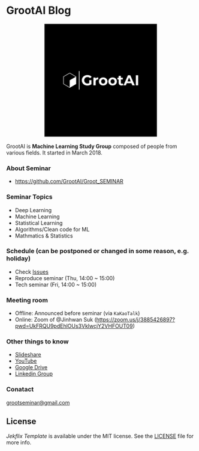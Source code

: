 
# GrootAI Blog
<p align="center">
<img class="img-rounded" src="/assets/img/blog-image.png" alt="GrootAI" width="300">
</p>

GrootAI is **Machine Learning Study Group** composed of people from various fields. It started in March 2018. 


### About Seminar
- https://github.com/GrootAI/Groot_SEMINAR


### Seminar Topics 
- Deep Learning
- Machine Learning 
- Statistical Learning
- Algorithms/Clean code for ML
- Mathmatics & Statistics


### Schedule (can be postponed or changed in some reason, e.g. holiday)
- Check [Issues](https://github.com/GrootAI/Groot_SEMINAR/issues)
- Reproduce seminar (Thu, 14:00 ~ 15:00)
- Tech seminar (Fri, 14:00 ~ 15:00)


### Meeting room
- Offline: Announced before seminar (via `KaKaoTalk`)
- Online: Zoom of @Jinhwan Suk (https://zoom.us/j/3885426897?pwd=UkFRQU9pdEhlOUs3VklwcjY2VHFOUT09)

### Other things to know
- [Slideshare](https://www.slideshare.net/SEMINARGROOT)
- [YouTube](https://www.youtube.com/channel/UC257FbjhRGK9MMHyXXAyrTg)
- [Google Drive](https://bit.ly/3c40fEi)
- [Linkedin Group](https://www.linkedin.com/groups/10542314/)
  
### Conatact
grootseminar@gmail.com


## License

*Jekflix Template* is available under the MIT license. See the [LICENSE](https://github.com/thiagorossener/jekflix-template/blob/master/LICENSE) file for more info.
